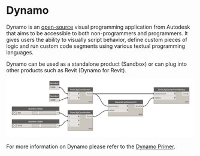 # Dynamo

Dynamo is an [open-source](https://github.com/DynamoDS/Dynamo) visual programming application from Autodesk that aims to be accessible to both non-programmers and programmers. It gives users the ability to visually script behavior, define custom pieces of logic and run custom code segments using various textual programming languages.

Dynamo can be used as a standalone product \(Sandbox\) or can plug into other products such as Revit \(Dynamo for Revit\).

![](../.gitbook/assets/dynamo1.png)

For more information on Dynamo please refer to the [Dynamo Primer](http://primer.dynamobim.org/).

